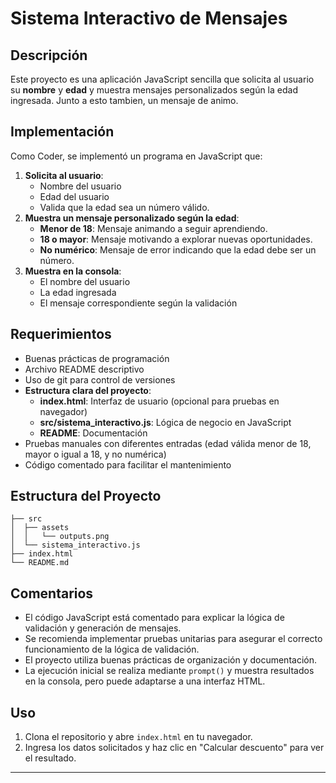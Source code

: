 # Sistema Interactivo de Mensajes

## Descripción

Este proyecto es una aplicación JavaScript sencilla que solicita al usuario su **nombre** y **edad** y muestra mensajes personalizados según la edad ingresada. Junto a esto tambien, un mensaje de animo.

## Implementación

Como Coder, se implementó un programa en JavaScript que:

1.  **Solicita al usuario**:
    - Nombre del usuario
    - Edad del usuario
    - Valida que la edad sea un número válido.
2.  **Muestra un mensaje personalizado según la edad**:
    - **Menor de 18**: Mensaje animando a seguir aprendiendo.
    - **18 o mayor**: Mensaje motivando a explorar nuevas oportunidades.
    - **No numérico**: Mensaje de error indicando que la edad debe ser un número.
3.  **Muestra en la consola**:
    - El nombre del usuario
    - La edad ingresada
    - El mensaje correspondiente según la validación

## Requerimientos

- Buenas prácticas de programación
- Archivo README descriptivo
- Uso de git para control de versiones
- **Estructura clara del proyecto**:
    - **index.html**: Interfaz de usuario (opcional para pruebas en navegador)
    - **src/sistema_interactivo.js**: Lógica de negocio en JavaScript
    - **README**: Documentación
- Pruebas manuales con diferentes entradas (edad válida menor de 18, mayor o igual a 18, y no numérica)
- Código comentado para facilitar el mantenimiento

## Estructura del Proyecto

```plaintext
├── src
│  ├── assets
│  │   └── outputs.png
│  └── sistema_interactivo.js
├── index.html
└── README.md
```

## Comentarios

- El código JavaScript está comentado para explicar la lógica de validación y generación de mensajes.
- Se recomienda implementar pruebas unitarias para asegurar el correcto funcionamiento de la lógica de validación.
- El proyecto utiliza buenas prácticas de organización y documentación.
- La ejecución inicial se realiza mediante `prompt()` y muestra resultados en la consola, pero puede adaptarse a una interfaz HTML.

## Uso

1. Clona el repositorio y abre `index.html` en tu navegador.
2. Ingresa los datos solicitados y haz clic en "Calcular descuento" para ver el resultado.

---
